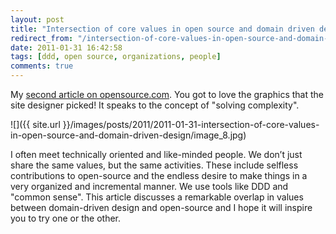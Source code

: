 ```yaml
---
layout: post
title: "Intersection of core values in open source and domain driven design"
redirect_from: "/intersection-of-core-values-in-open-source-and-domain-driven-design"
date: 2011-01-31 16:42:58
tags: [ddd, open source, organizations, people]
comments: true
---
```

My [second article on opensource.com](http://opensource.com/life/11/1/intersection-core-values-open-source-and-domain-driven-design). You got to love the graphics that the site designer picked! It speaks to the concept of "solving complexity".

![]({{ site.url }}/images/posts/2011/2011-01-31-intersection-of-core-values-in-open-source-and-domain-driven-design/image_8.jpg)

I often meet technically oriented and like-minded people. We don’t just share the same values, but the same activities. These include selfless contributions to open-source and the endless desire to make things in a very organized and incremental manner. We use tools like DDD and "common sense". This article discusses a remarkable overlap in values between domain-driven design and open-source and I hope it will inspire you to try one or the other.

